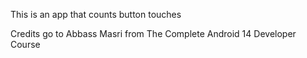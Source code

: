 This is an app that counts button touches

Credits go to Abbass Masri
from The Complete Android 14 Developer Course
